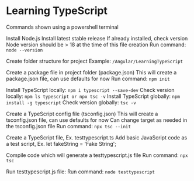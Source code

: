 # Learning TypeScript
  
  
Commands shown using a powershell terminal

Install Node.js
    Install latest stable release
    If already installed, check version
        Node version should be > 18 at the time of this file creation
        Run command: `node --version`
  
  
Create folder structure for project
    Example: `/Angular/LearningTypeScript`
  
  
Create a package file in project folder (package.json)
    This will create a package.json file, can use defaults for now
    Run command: `npm init`
  
  
Install TypeScript locally:     `npm i typescript --save-dev`
    Check version locally:      `npm ls typescript or npx tsc -v`
Install TypeScript globally:    `npm install -g typescript`
    Check version globally:     `tsc -v`
  
  
Create a TypeScript config file (tsconfig.json)
    This will create a tsconfig.json file, can use defaults for now
    Can change target as needed in the tsconfig.json file
    Run command: `npx tsc --init`
  
  
Create a TypeScript file, Ex. testtypescript.ts
    Add basic JavaScript code as a test script, Ex. let fakeString = 'Fake String';
  
  
Compile code which will generate a testtypescript.js file
    Run command: `npx tsc`
  
  
Run testtypescript.js file:
    Run command: `node testtypescript`
